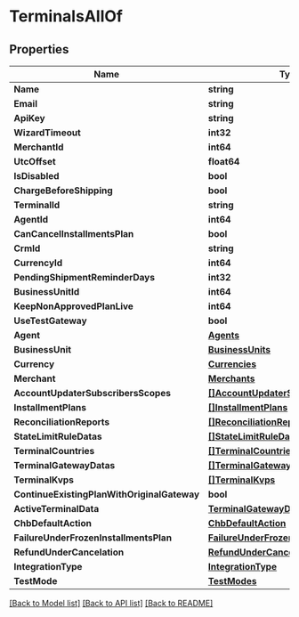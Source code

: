 # TerminalsAllOf

## Properties

Name | Type | Description | Notes
------------ | ------------- | ------------- | -------------
**Name** | **string** |  | [optional] 
**Email** | **string** |  | [optional] 
**ApiKey** | **string** |  | [optional] 
**WizardTimeout** | **int32** |  | 
**MerchantId** | **int64** |  | 
**UtcOffset** | **float64** |  | 
**IsDisabled** | **bool** |  | 
**ChargeBeforeShipping** | **bool** |  | 
**TerminalId** | **string** |  | [optional] 
**AgentId** | **int64** |  | 
**CanCancelInstallmentsPlan** | **bool** |  | 
**CrmId** | **string** |  | [optional] 
**CurrencyId** | **int64** |  | [optional] 
**PendingShipmentReminderDays** | **int32** |  | 
**BusinessUnitId** | **int64** |  | 
**KeepNonApprovedPlanLive** | **int64** |  | 
**UseTestGateway** | **bool** |  | 
**Agent** | [**Agents**](Agents.md) |  | [optional] 
**BusinessUnit** | [**BusinessUnits**](BusinessUnits.md) |  | [optional] 
**Currency** | [**Currencies**](Currencies.md) |  | [optional] 
**Merchant** | [**Merchants**](Merchants.md) |  | [optional] 
**AccountUpdaterSubscribersScopes** | [**[]AccountUpdaterSubscribersScopes**](AccountUpdaterSubscribersScopes.md) |  | [optional] 
**InstallmentPlans** | [**[]InstallmentPlans**](InstallmentPlans.md) |  | [optional] 
**ReconciliationReports** | [**[]ReconciliationReports**](ReconciliationReports.md) |  | [optional] 
**StateLimitRuleDatas** | [**[]StateLimitRuleDatas**](StateLimitRuleDatas.md) |  | [optional] 
**TerminalCountries** | [**[]TerminalCountries**](TerminalCountries.md) |  | [optional] 
**TerminalGatewayDatas** | [**[]TerminalGatewayDatas**](TerminalGatewayDatas.md) |  | [optional] 
**TerminalKvps** | [**[]TerminalKvps**](TerminalKvps.md) |  | [optional] 
**ContinueExistingPlanWithOriginalGateway** | **bool** |  | 
**ActiveTerminalData** | [**TerminalGatewayDatas**](TerminalGatewayDatas.md) |  | [optional] 
**ChbDefaultAction** | [**ChbDefaultAction**](ChbDefaultAction.md) |  | 
**FailureUnderFrozenInstallmentsPlan** | [**FailureUnderFrozenInstallmentsPlan**](FailureUnderFrozenInstallmentsPlan.md) |  | 
**RefundUnderCancelation** | [**RefundUnderCancelation**](RefundUnderCancelation.md) |  | 
**IntegrationType** | [**IntegrationType**](IntegrationType.md) |  | 
**TestMode** | [**TestModes**](TestModes.md) |  | 

[[Back to Model list]](../README.md#documentation-for-models) [[Back to API list]](../README.md#documentation-for-api-endpoints) [[Back to README]](../README.md)


